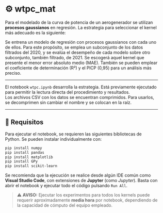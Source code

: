 # ⚙️ wtpc_mat

Para el modelado de la curva de potencia de un aerogenerador se utilizan **procesos gaussianos** en regresión. La estrategia para seleccionar el kernel más adecuado es la siguiente:

Se entrena un modelo de regresión con procesos gaussianos con cada uno de ellos. Para este propósito, se emplea un subconjunto de los datos filtrados del 2020, y se evalúa el desempeño de cada modelo sobre otro subconjunto, también filtrado, de 2021. Se escogerá aquel kernel que presente el menor error absoluto medio (MAE). También se pueden emplear el coeficiente de determinación (R²) y el PICP (0,95) para un análisis más preciso.

---

El notebook `wtpc.ipynb` desarrolla la estrategia.
Está previamente ejecutado para permitir la lectura directa del procedimiento y resultados.  
Los archivos CSV con los datos se encuentran comprimidos. Para usarlos, se decomprimen sin cambiar el nombre y se colocan en la raíz.

---

## 🧪 Requisitos

Para ejecutar el notebook, se requieren las siguientes bibliotecas de Python. Se pueden instalar individualmente con:

```bash
pip install numpy
pip install pandas
pip install matplotlib
pip install GPy
pip install scikit-learn
```

Se recomienda que la ejecución se realice desde algún IDE común como **Visual Studio Code**, con extensiones de **Jupyter** (como *Jupyter*). Basta con abrir el notebook y ejecutar todo el código pulsando `Run All`.

> ⚠️ **AVISO:** Ejecutar los experimentos para todos los kernels puede requerir aproximadamente **media hora** por notebook, dependiendo de la capacidad de cómputo del equipo empleado.
